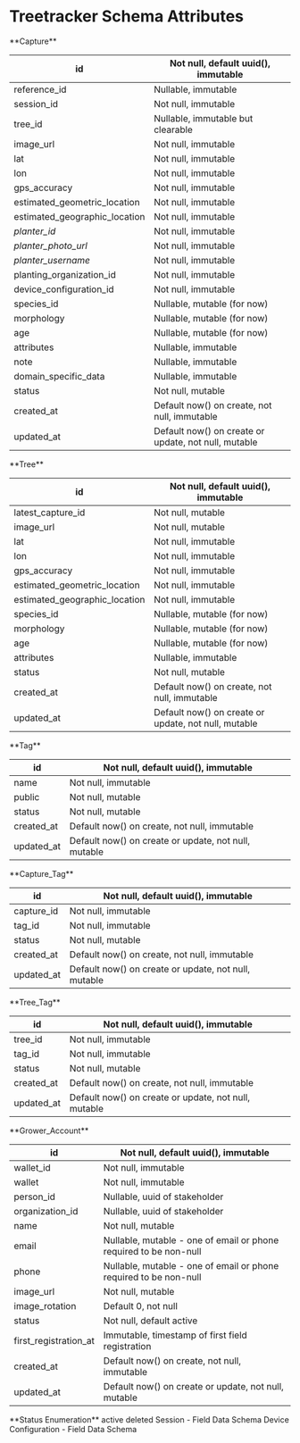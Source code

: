 # Treetracker Schema Attributes

\*\*Capture\*\*

| id                              | Not null, default uuid(), immutable                  |
| ------------------------------- | ---------------------------------------------------- |
| reference\_id                   | Nullable, immutable                                  |
| session\_id                     | Not null, immutable                                  |
| tree\_id                        | Nullable, immutable but clearable                    |
| image\_url                      | Not null, immutable                                  |
| lat                             | Not null, immutable                                  |
| lon                             | Not null, immutable                                  |
| gps\_accuracy                   | Not null, immutable                                  |
| estimated\_geometric\_location  | Not null, immutable                                  |
| estimated\_geographic\_location | Not null, immutable                                  |
| _planter\_id_                   | Not null, immutable                                  |
| _planter\_photo\_url_           | Not null, immutable                                  |
| _planter\_username_             | Not null, immutable                                  |
| planting\_organization\_id      | Not null, immutable                                  |
| device\_configuration\_id       | Not null, immutable                                  |
| species\_id                     | Nullable, mutable (for now)                          |
| morphology                      | Nullable, mutable (for now)                          |
| age                             | Nullable, mutable (for now)                          |
| attributes                      | Nullable, immutable                                  |
| note                            | Nullable, immutable                                  |
| domain\_specific\_data          | Nullable, immutable                                  |
| status                          | Not null, mutable                                    |
| created\_at                     | Default now() on create, not null, immutable         |
| updated\_at                     | Default now() on create or update, not null, mutable |

\*\*Tree\*\*

| id                              | Not null, default uuid(), immutable                  |
| ------------------------------- | ---------------------------------------------------- |
| latest\_capture\_id             | Not null, mutable                                    |
| image\_url                      | Not null, mutable                                    |
| lat                             | Not null, immutable                                  |
| lon                             | Not null, immutable                                  |
| gps\_accuracy                   | Not null, immutable                                  |
| estimated\_geometric\_location  | Not null, immutable                                  |
| estimated\_geographic\_location | Not null, immutable                                  |
| species\_id                     | Nullable, mutable (for now)                          |
| morphology                      | Nullable, mutable (for now)                          |
| age                             | Nullable, mutable (for now)                          |
| attributes                      | Nullable, immutable                                  |
| status                          | Not null, mutable                                    |
| created\_at                     | Default now() on create, not null, immutable         |
| updated\_at                     | Default now() on create or update, not null, mutable |

\*\*Tag\*\*

| id          | Not null, default uuid(), immutable                  |
| ----------- | ---------------------------------------------------- |
| name        | Not null, immutable                                  |
| public      | Not null, mutable                                    |
| status      | Not null, mutable                                    |
| created\_at | Default now() on create, not null, immutable         |
| updated\_at | Default now() on create or update, not null, mutable |

\*\*Capture\_Tag\*\*

| id          | Not null, default uuid(), immutable                  |
| ----------- | ---------------------------------------------------- |
| capture\_id | Not null, immutable                                  |
| tag\_id     | Not null, immutable                                  |
| status      | Not null, mutable                                    |
| created\_at | Default now() on create, not null, immutable         |
| updated\_at | Default now() on create or update, not null, mutable |

\*\*Tree\_Tag\*\*

| id          | Not null, default uuid(), immutable                  |
| ----------- | ---------------------------------------------------- |
| tree\_id    | Not null, immutable                                  |
| tag\_id     | Not null, immutable                                  |
| status      | Not null, mutable                                    |
| created\_at | Default now() on create, not null, immutable         |
| updated\_at | Default now() on create or update, not null, mutable |

\*\*Grower\_Account\*\*

| id                      | Not null, default uuid(), immutable                               |
| ----------------------- | ----------------------------------------------------------------- |
| wallet\_id              | Not null, immutable                                               |
| wallet                  | Not null, immutable                                               |
| person\_id              | Nullable, uuid of stakeholder                                     |
| organization\_id        | Nullable, uuid of stakeholder                                     |
| name                    | Not null, mutable                                                 |
| email                   | Nullable, mutable - one of email or phone required to be non-null |
| phone                   | Nullable, mutable - one of email or phone required to be non-null |
| image\_url              | Not null, mutable                                                 |
| image\_rotation         | Default 0, not null                                               |
| status                  | Not null, default active                                          |
| first\_registration\_at | Immutable, timestamp of first field registration                  |
| created\_at             | Default now() on create, not null, immutable                      |
| updated\_at             | Default now() on create or update, not null, mutable              |

\*\*Status Enumeration\*\* active deleted Session - Field Data Schema Device Configuration - Field Data Schema
